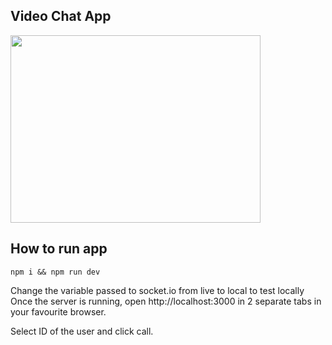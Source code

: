 ## Video Chat App

<img src="https://user-images.githubusercontent.com/35618554/120242483-94745900-c22a-11eb-8226-7f7392ae1d2c.png" width="400" height="300">

## How to run app

 `npm i && npm run dev`
 
 Change the variable passed to socket.io from live to local to test locally
 Once the server is running, open http://localhost:3000 in 2 separate tabs in your favourite browser.
 
 Select ID of the user and click call.
